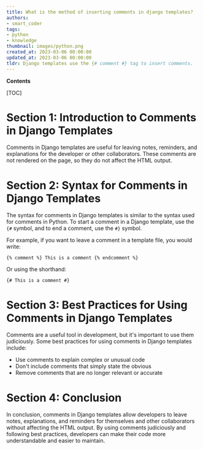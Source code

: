 ```yaml
---
title: What is the method of inserting comments in django templates?
authors:
- smart_coder
tags:
- python
- knowledge
thumbnail: images/python.png
created_at: 2023-03-06 00:00:00
updated_at: 2023-03-06 00:00:00
tldr: Django templates use the {# comment #} tag to insert comments.
---
```


**Contents**

[TOC]

# Section 1: Introduction to Comments in Django Templates

Comments in Django templates are useful for leaving notes, reminders, and explanations for the developer or other collaborators. These comments are not rendered on the page, so they do not affect the HTML output.


# Section 2: Syntax for Comments in Django Templates

The syntax for comments in Django templates is similar to the syntax used for comments in Python. To start a comment in a Django template, use the `{#` symbol, and to end a comment, use the `#}` symbol. 

For example, if you want to leave a comment in a template file, you would write:

```
{% comment %} This is a comment {% endcomment %}
```

Or using the shorthand:

```
{# This is a comment #}
```


# Section 3: Best Practices for Using Comments in Django Templates

Comments are a useful tool in development, but it's important to use them judiciously. Some best practices for using comments in Django templates include:

- Use comments to explain complex or unusual code
- Don't include comments that simply state the obvious
- Remove comments that are no longer relevant or accurate


# Section 4: Conclusion

In conclusion, comments in Django templates allow developers to leave notes, explanations, and reminders for themselves and other collaborators without affecting the HTML output. By using comments judiciously and following best practices, developers can make their code more understandable and easier to maintain.
